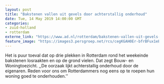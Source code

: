 ```yaml
---
layout: post
title: "Bakstenen vallen uit gevels door achterstallig onderhoud"
date: Tue, 14 May 2019 14:00:00 GMT
categories: 
- zuid-holland 
- rotterdam 
externe_link: "https://www.ad.nl/rotterdam/bakstenen-vallen-uit-gevels-door-achterstallig-onderhoud~a9902169/"
feature_image: "https://images3.persgroep.net/rcs/cegKGAH0Er-bfrBFux1eEP6vvoE/diocontent/147846169/_fitwidth/400/?appId=21791a8992982cd8da851550a453bd7f&quality=0.7"
---
```


Het is puur toeval dat op drie plekken in Rotterdam rond het weekeinde bakstenen losraakten en op de grond vielen. Dat zegt Bouw- en Woningtoezicht. ,,De oorzaak lijkt achterstallig onderhoud door de eigenaren. Reden voor ons om Rotterdammers nog eens op te roepen hun woning goed te onderhouden.’’

